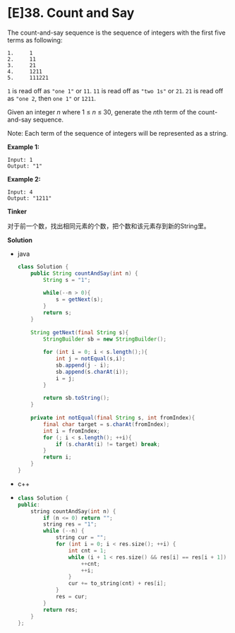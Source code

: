 # [E]38. Count and Say

The count-and-say sequence is the sequence of integers with the first five terms as following:

```
1.     1
2.     11
3.     21
4.     1211
5.     111221
```

`1` is read off as `"one 1"` or `11`.
`11` is read off as `"two 1s"` or `21`.
`21` is read off as `"one 2`, then `one 1"` or `1211`.

Given an integer *n* where 1 ≤ *n* ≤ 30, generate the *n*th term of the count-and-say sequence.

Note: Each term of the sequence of integers will be represented as a string.

 **Example 1:**

```
Input: 1
Output: "1"
```

**Example 2:**

```
Input: 4
Output: "1211"
```

**Tinker**

对于前一个数，找出相同元素的个数，把个数和该元素存到新的String里。

**Solution**

+ java

  ```java
  class Solution {
      public String countAndSay(int n) {
          String s = "1";
          
          while(--n > 0){
              s = getNext(s);
          }
          return s;
      }
      
      String getNext(final String s){
          StringBuilder sb = new StringBuilder();
          
          for (int i = 0; i < s.length();){
              int j = notEqual(s,i);
              sb.append(j - i);
              sb.append(s.charAt(i));
              i = j;
          }
          
          return sb.toString();
      }
      
      private int notEqual(final String s, int fromIndex){
          final char target = s.charAt(fromIndex);
          int i = fromIndex;
          for (; i < s.length(); ++i){
              if (s.charAt(i) != target) break;
          }
          return i;
      }
  }
  ```

+ c++

+ ```c++
  class Solution {
  public:
      string countAndSay(int n) {
          if (n <= 0) return "";
          string res = "1";
          while (--n) {
              string cur = "";
              for (int i = 0; i < res.size(); ++i) {
                  int cnt = 1;
                  while (i + 1 < res.size() && res[i] == res[i + 1]) {
                      ++cnt;
                      ++i;
                  }
                  cur += to_string(cnt) + res[i];
              }
              res = cur;
          }
          return res;
      }
  };
  ```

  

